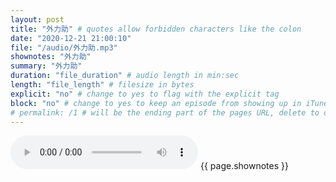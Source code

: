 ```yaml
---
layout: post
title: "外力助" # quotes allow forbidden characters like the colon
date: "2020-12-21 21:00:10"
file: "/audio/外力助.mp3"
shownotes: "外力助"
summary: "外力助"
duration: "file_duration" # audio length in min:sec
length: "file_length" # filesize in bytes
explicit: "no" # change to yes to flag with the explicit tag
block: "no" # change to yes to keep an episode from showing up in iTunes
# permalink: /1 # will be the ending part of the pages URL, delete to default to the title
---
```


<audio controls>
<source src="{{site.url}}{{site.baseurl}}{{ page.file }}" type="audio/x-mp3">
Your browser does not support the audio element.
</audio>
{{ page.shownotes }}
